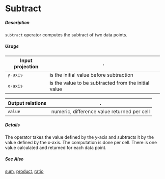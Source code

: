 # Subtract

##### Description

`subtract` operator computes the subtract of two data points.

##### Usage

Input projection|.
---|---
`y-axis`           | is the initial value before subtraction
`x-axis`           | is the value to be subtracted from the initial value

Output relations|.
---|---
`value`          | numeric, difference value returned per cell

##### Details

The operator takes the value defined by the y-axis and subtracts it by the value defined by the x-axis. The computation is done per cell. There is one value calculated and returned for each data point.

##### See Also

[sum](https://github.com/tercen/sum_operator), [product](https://github.com/tercen/product_operator), [ratio](https://github.com/tercen/ratio_operator)
